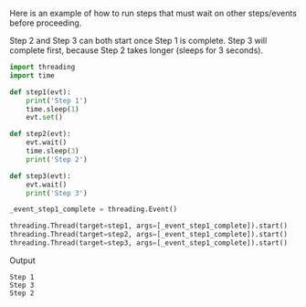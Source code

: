 Here is an example of how to run steps that must wait on other steps/events before proceeding.

Step 2 and Step 3 can both start once Step 1 is complete. Step 3 will complete first, because Step 2 takes longer (sleeps for 3 seconds).

```python
import threading
import time

def step1(evt):
    print('Step 1')
    time.sleep(1)
    evt.set()

def step2(evt):
    evt.wait()
    time.sleep(3)
    print('Step 2')

def step3(evt):
    evt.wait()
    print('Step 3')

_event_step1_complete = threading.Event()

threading.Thread(target=step1, args=[_event_step1_complete]).start()
threading.Thread(target=step2, args=[_event_step1_complete]).start()
threading.Thread(target=step3, args=[_event_step1_complete]).start()
```

Output
```
Step 1
Step 3
Step 2
```
